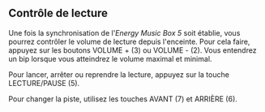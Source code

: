 ## Contrôle de lecture

Une fois la synchronisation de l'*Energy Music Box 5* soit établie, vous pourrez contrôler le volume de lecture depuis l'enceinte. Pour cela faire, appuyez sur les boutons VOLUME + (3) ou VOLUME - (2). Vous entendrez un bip lorsque vous atteindrez le volume maximal et minimal.

Pour lancer, arrêter ou reprendre la lecture, appuyez sur la touche LECTURE/PAUSE (5).

Pour changer la piste, utilisez les touches AVANT (7) et ARRIÈRE (6).
